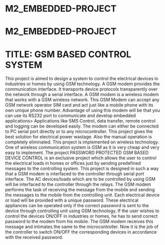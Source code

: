 # M2_EMBEDDED-PROJECT
# M2_EMBEDDED-PROJECT
# TITLE:  GSM BASED CONTROL SYSTEM

This project is aimed to design a system to control the electrical devices in industries or homes by using GSM technology.
 A GSM modem provides the communication interface. It transports device
protocols transparently over the network through a serial interface. 
A GSM modem is a wireless modem that works with a GSM wireless network.
This GSM Modem can accept any GSM network operator SIM card and act just like a mobile phone with its own unique phone number.
Advantage of using this modem will be that you can use its RS232 port to communicate and develop embedded applications>
Applications like SMS Control, data transfer, remote control and logging can be developed easily.
The modem can either be connected to PC serial port directly or to any microcontroller.
 This project gives the best solution for electrical power wastage.
 Also the manual operation is completely eliminated. 
 This project is implemented on wireless technology.
 One of wireless communication system is GSM as it is very cheap and very easy to implement.
 The project PASSWORD PROTECTED GSM BASED DEVICE CONTROL is an exclusive project which allows the user to control the electrical loads in homes or offices just
 by sending predefined messages to the controlling system. 
 This project is designed in such a way that a GSM modem is interfaced to the controller through serial port interface. 
 The AC devices/loads which are to be controlled by using GSM will be interfaced to the controller through the relays. 
 The GSM modem performs the task of receiving the message from the mobile and sending the messages to the mobile from the controlling unit. 
 Each electrical device or load will be provided with a unique password. 
 These electrical appliances can be operated only if the correct password is sent to the device through controlling unit using GSM technology.
 If the user wishes to control the devices ON/OFF in industries or homes, he has to send correct password to the modem from his mobile.
 The GSM modem receives this message and intimates the same to the microcontroller. 
 Now it is the job of the controller to switch ON/OFF the corresponding
devices in accordance with the received password. 
